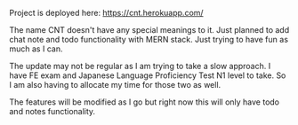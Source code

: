 Project is deployed here: https://cnt.herokuapp.com/

The name CNT doesn't have any special meanings to it. Just planned to add chat note and todo functionality with MERN stack. Just trying to have fun as much as I can.

The update may not be regular as I am trying to take a slow approach. I have FE exam and Japanese Language Proficiency Test N1 level to take. So I am also having to allocate my time for those two as well. 

The features will be modified as I go but right now this will only have todo and notes functionality. 
